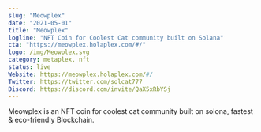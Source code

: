 ```yaml
---
slug: "Meowplex"
date: "2021-05-01"
title: "Meowplex"
logline: "NFT Coin for Coolest Cat community built on Solana"
cta: "https://meowplex.holaplex.com/#/"
logo: /img/Meowplex.svg
category: metaplex, nft
status: live
Website: https://meowplex.holaplex.com/#/
Twitter: https://twitter.com/solcat777
Discord: https://discord.com/invite/QaX5xRbYSj
---
```

Meowplex is an NFT coin for coolest cat community built on solona, fastest & eco-friendly Blockchain.